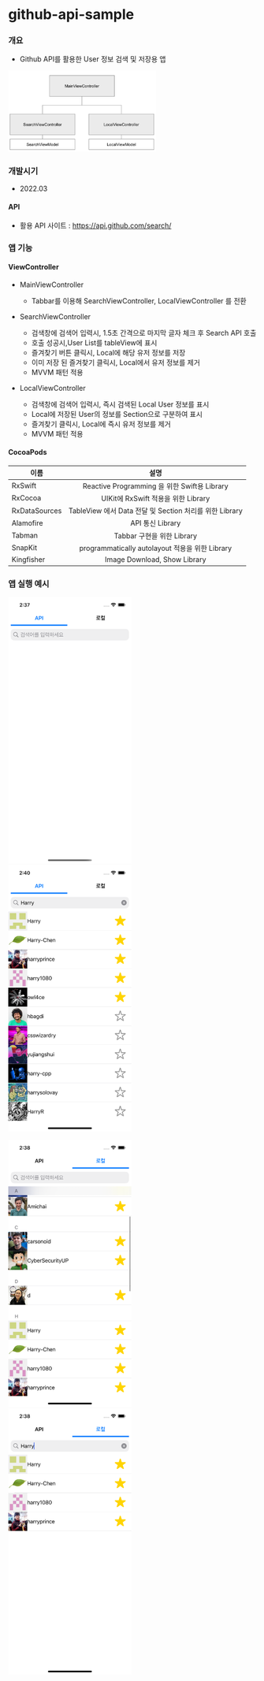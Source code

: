 # github-api-sample


### 개요
- Github API를 활용한 User 정보 검색 및 저장용 앱


<div>
<img width="300" src="./image/flow.png">&nbsp 
</div>


### 개발시기
-  2022.03

#### API
- 활용 API 사이트 : https://api.github.com/search/

### 앱 기능
#### ViewController
- MainViewController
  - Tabbar를 이용해 SearchViewController, LocalViewController 를 전환

- SearchViewController
  - 검색창에 검색어 입력시, 1.5초 간격으로 마지막 글자 체크 후 Search API 호출
  - 호출 성공시,User List를 tableView에 표시
  - 즐겨찾기 버튼 클릭시, Local에 해당 유저 정보를 저장
  - 이미 저장 된 즐겨찾기 클릭시, Local에서 유저 정보를 제거
  - MVVM 패턴 적용

- LocalViewController
  - 검색창에 검색어 입력시, 즉시 검색된 Local User 정보를 표시
  - Local에 저장된 User의 정보를 Section으로 구분하여 표시
  - 즐겨찾기 클릭시, Local에 즉시 유저 정보를 제거
  - MVVM 패턴 적용
#### CocoaPods
| 이름 | 설명 |
|---|:---:|
| RxSwift | Reactive Programming 을 위한 Swift용 Library |
| RxCocoa | UIKit에 RxSwift 적용을 위한 Library |
| RxDataSources | TableView 에서 Data 전달 및 Section 처리를 위한 Library |
| Alamofire | API 통신 Library |
| Tabman | Tabbar 구현을 위한 Library |
| SnapKit | programmatically autolayout 적용을 위한 Library |
| Kingfisher | Image Download, Show Library |

### 앱 실행 예시

<div>
<img width="250" src="./image/1.png">&nbsp
<img width="250" src="./image/2.png">
<p><p>
<img width="250" src="./image/3.png">&nbsp
<img width="250" src="./image/4.png">
<p><p>
</div>
